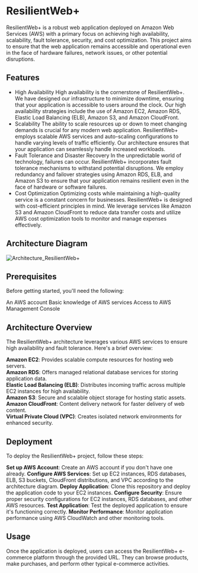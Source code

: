 
# ResilientWeb+

 
ResilientWeb+ is a robust web application deployed on Amazon Web Services (AWS) with a primary focus on achieving high availability, scalability, fault tolerance, security, and cost optimization. This project aims to ensure that the web application remains accessible and operational even in the face of hardware failures, network issues, or other potential disruptions.

## Features

-  High Availability
High availability is the cornerstone of ResilientWeb+. We have designed our infrastructure to minimize downtime, ensuring that your application is accessible to users around the clock. Our high availability strategies include the use of Amazon EC2, Amazon RDS, Elastic Load Balancing (ELB), Amazon S3, and Amazon CloudFront.
-  Scalability
The ability to scale resources up or down to meet changing demands is crucial for any modern web application. ResilientWeb+ employs scalable AWS services and auto-scaling configurations to handle varying levels of traffic efficiently. Our architecture ensures that your application can seamlessly handle increased workloads.
- Fault Tolerance and Disaster Recovery
In the unpredictable world of technology, failures can occur. ResilientWeb+ incorporates fault tolerance mechanisms to withstand potential disruptions. We employ redundancy and failover strategies using Amazon RDS, ELB, and Amazon S3 to ensure that your application remains resilient even in the face of hardware or software failures.
- Cost Optimization
Optimizing costs while maintaining a high-quality service is a constant concern for businesses. ResilientWeb+ is designed with cost-efficient principles in mind. We leverage services like Amazon S3 and Amazon CloudFront to reduce data transfer costs and utilize AWS cost optimization tools to monitor and manage expenses effectively.


## Architecture Diagram

![Architecture_ResilientWeb+](https://github.com/gitanushka/ResilientWeb-/assets/77441008/da9c7e9a-40d7-4bf2-8507-15cc49a4ac22)

## Prerequisites

Before getting started, you'll need the following:

An AWS account
Basic knowledge of AWS services
Access to AWS Management Console

## Architecture Overview
The ResilientWeb+ architecture leverages various AWS services to ensure high availability and fault tolerance. Here's a brief overview:

**Amazon EC2**: Provides scalable compute resources for hosting web servers. <br>
**Amazon RDS**: Offers managed relational database services for storing application data. <br>
**Elastic Load Balancing (ELB)**: Distributes incoming traffic across multiple EC2 instances for high availability. <br>
**Amazon S3**: Secure and scalable object storage for hosting static assets. <br>
**Amazon CloudFront**: Content delivery network for faster delivery of web content. <br>
**Virtual Private Cloud (VPC)**: Creates isolated network environments for enhanced security.

## Deployment
To deploy the ResilientWeb+ project, follow these steps:

**Set up AWS Account**: Create an AWS account if you don't have one already. 
**Configure AWS Services**: Set up EC2 instances, RDS databases, ELB, S3 buckets, CloudFront distributions, and VPC according to the architecture diagram.
**Deploy Application**: Clone this repository and deploy the application code to your EC2 instances.
**Configure Security**: Ensure proper security configurations for EC2 instances, RDS databases, and other AWS resources.
**Test Application**: Test the deployed application to ensure it's functioning correctly.
**Monitor Performance**: Monitor application performance using AWS CloudWatch and other monitoring tools.

## Usage
Once the application is deployed, users can access the ResilientWeb+ e-commerce platform through the provided URL. They can browse products, make purchases, and perform other typical e-commerce activities.
